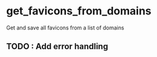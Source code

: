# get_favicons_from_domains
Get and save all favicons from a list of domains

## TODO : Add error handling

